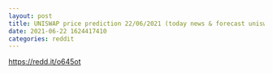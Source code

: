 ```yaml
--- 
layout: post 
title: UNISWAP price prediction 22/06/2021 (today news & forecast uniswap) 
date: 2021-06-22 1624417410 
categories: reddit 
--- 
```

https://redd.it/o645ot